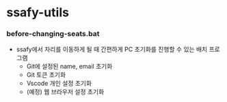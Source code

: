 # ssafy-utils

### before-changing-seats.bat
- ssafy에서 자리를 이동하게 될 때 간편하게 PC 초기화를 진행할 수 있는 배치 프로그램
  - Git에 설정된 name, email 초기화
  - Git 토큰 초기화
  - Vscode 개인 설정 초기화
  - (예정) 웹 브라우저 설정 초기화

